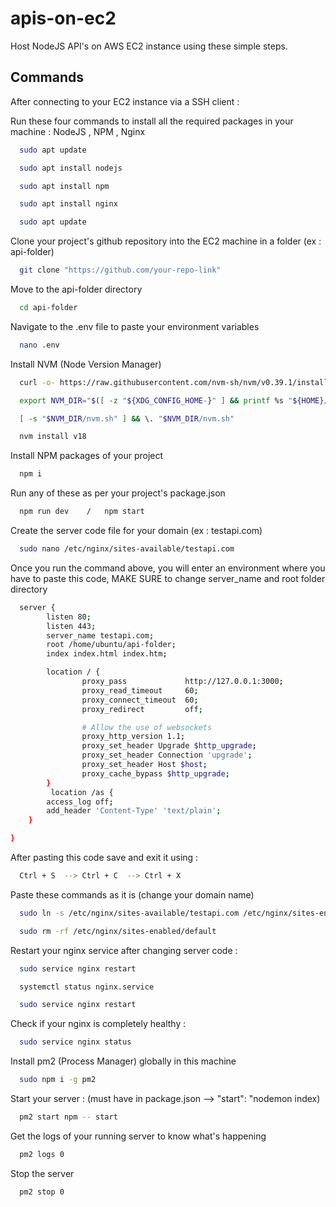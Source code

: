 # apis-on-ec2
Host NodeJS API's on AWS EC2 instance using these simple steps.



## Commands

After connecting to your EC2 instance via a SSH client : 


Run these four commands to install all the required packages in your machine : NodeJS , NPM , Nginx

```bash
  sudo apt update
```

```bash
  sudo apt install nodejs
```

```bash
  sudo apt install npm
```

```bash
  sudo apt install nginx
```

```bash
  sudo apt update
```


Clone your project's github repository into the EC2 machine in a folder (ex : api-folder)
```bash
  git clone "https://github.com/your-repo-link"
```


Move to the api-folder directory
```bash
  cd api-folder
```
Navigate to the .env file to paste your environment variables
```bash
  nano .env
```

Install NVM (Node Version Manager)
```bash
  curl -o- https://raw.githubusercontent.com/nvm-sh/nvm/v0.39.1/install.sh | bash
```

```bash
  export NVM_DIR="$([ -z "${XDG_CONFIG_HOME-}" ] && printf %s "${HOME}/.nvm" || printf %s "${XDG_CONFIG_HOME}/nvm")"
```

```bash
  [ -s "$NVM_DIR/nvm.sh" ] && \. "$NVM_DIR/nvm.sh"
```

```bash
  nvm install v18
```
Install NPM packages of your project
```bash
  npm i
```

Run any of these as per your project's package.json
```bash
  npm run dev    /   npm start
```
Create the server code file for your domain (ex : testapi.com)
```bash
  sudo nano /etc/nginx/sites-available/testapi.com
```
Once you run the command above, you will enter an environment where you have to paste this code, MAKE SURE to change server_name and root folder directory
```bash
  server {
        listen 80;
        listen 443;
        server_name testapi.com;
        root /home/ubuntu/api-folder;
        index index.html index.htm;

        location / {
                proxy_pass             http://127.0.0.1:3000;
                proxy_read_timeout     60;
                proxy_connect_timeout  60;
                proxy_redirect         off;

                # Allow the use of websockets
                proxy_http_version 1.1;
                proxy_set_header Upgrade $http_upgrade;
                proxy_set_header Connection 'upgrade';
                proxy_set_header Host $host;
                proxy_cache_bypass $http_upgrade;
        }
         location /as {
        access_log off;
        add_header 'Content-Type' 'text/plain';
    }

}
```

After pasting this code save and exit it using : 
```bash
  Ctrl + S  --> Ctrl + C  --> Ctrl + X
```
Paste these commands as it is (change your domain name)
```bash
  sudo ln -s /etc/nginx/sites-available/testapi.com /etc/nginx/sites-enabled/testapi.com
```

```bash
  sudo rm -rf /etc/nginx/sites-enabled/default
```

Restart your nginx service after changing server code : 
```bash
  sudo service nginx restart
```


```bash
  systemctl status nginx.service
```
```bash
  sudo service nginx restart
```
Check if your nginx is completely healthy :
```bash
  sudo service nginx status
```
Install pm2 (Process Manager) globally in this machine
```bash
  sudo npm i -g pm2
```

Start your server : (must have in package.json -->  "start": "nodemon index)
```bash
  pm2 start npm -- start
```
Get the logs of your running server to know what's happening
```bash
  pm2 logs 0
```

Stop the server
```bash
  pm2 stop 0
```
